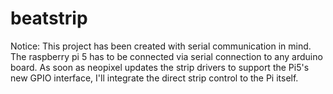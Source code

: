 # beatstrip
Notice: This project has been created with serial communication in mind. The raspberry pi 5 has to be connected via serial connection to any arduino board. As soon as neopixel updates the strip drivers to support the Pi5's new GPIO interface, I'll integrate the direct strip control to the Pi itself. 
